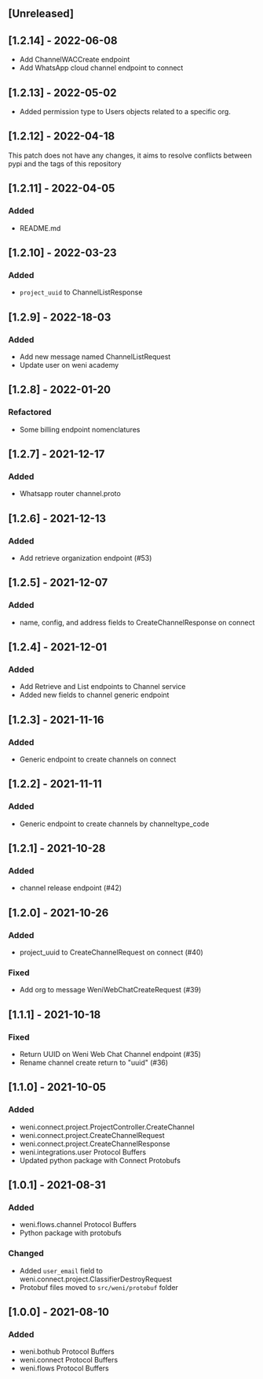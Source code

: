 ## [Unreleased]

## [1.2.14] - 2022-06-08
- Add ChannelWACCreate endpoint
- Add WhatsApp cloud channel endpoint to connect

## [1.2.13] - 2022-05-02
- Added permission type to Users objects related to a specific org.

## [1.2.12] - 2022-04-18
This patch does not have any changes, it aims to resolve conflicts between pypi and the tags of this repository

## [1.2.11] - 2022-04-05
### Added
- README.md

## [1.2.10] - 2022-03-23
### Added
- `project_uuid` to ChannelListResponse

## [1.2.9] - 2022-18-03
### Added
- Add new message named ChannelListRequest
- Update user on weni academy

## [1.2.8] - 2022-01-20
### Refactored
- Some billing endpoint nomenclatures

## [1.2.7] - 2021-12-17
### Added
- Whatsapp router channel.proto

## [1.2.6] - 2021-12-13
### Added
- Add retrieve organization endpoint (#53)

## [1.2.5] - 2021-12-07
### Added
- name, config, and address fields to CreateChannelResponse on connect

## [1.2.4] - 2021-12-01
### Added
- Add Retrieve and List endpoints to Channel service
- Added new fields to channel generic endpoint

## [1.2.3] - 2021-11-16
### Added
- Generic endpoint to create channels on connect

## [1.2.2] - 2021-11-11
### Added
- Generic endpoint to create channels by channeltype_code

## [1.2.1] - 2021-10-28
### Added
- channel release endpoint (#42)

## [1.2.0] - 2021-10-26
### Added
- project_uuid to CreateChannelRequest on connect (#40)

### Fixed
- Add org to message WeniWebChatCreateRequest (#39)

## [1.1.1] - 2021-10-18
### Fixed
- Return UUID on Weni Web Chat Channel endpoint (#35)
- Rename channel create return to "uuid" (#36)

## [1.1.0] - 2021-10-05
### Added
- weni.connect.project.ProjectController.CreateChannel
- weni.connect.project.CreateChannelRequest
- weni.connect.project.CreateChannelResponse
- weni.integrations.user Protocol Buffers
- Updated python package with Connect Protobufs

## [1.0.1] - 2021-08-31
### Added
- weni.flows.channel Protocol Buffers
- Python package with protobufs

### Changed
- Added `user_email` field to weni.connect.project.ClassifierDestroyRequest 
- Protobuf files moved to `src/weni/protobuf` folder

## [1.0.0] - 2021-08-10
### Added
- weni.bothub Protocol Buffers
- weni.connect Protocol Buffers
- weni.flows Protocol Buffers
